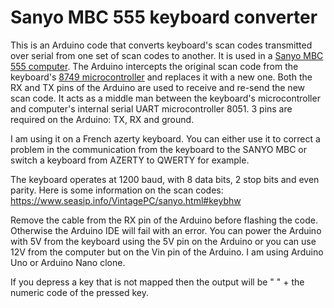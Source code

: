 # Sanyo MBC 555 keyboard converter
This is an Arduino code that converts keyboard's scan codes transmitted over serial from one set of scan codes to another. It is used in a [Sanyo MBC 555 computer](https://en.wikipedia.org/wiki/MBC-550). The Arduino intercepts the original scan code from the keyboard's [8749 microcontroller](https://en.wikipedia.org/wiki/Intel_MCS-48) and replaces it with a new one. Both the RX and TX pins of the Arduino are used to receive and re-send the new scan code. It acts as a middle man between the keyboard's microcontroller and computer's internal serial UART microcontroller 8051. 3 pins are required on the Arduino: TX, RX and ground.

I am using it on a French azerty keyboard. You can either use it to correct a problem in the communication from the keyboard to the SANYO MBC or switch a keyboard from AZERTY to QWERTY for example.

The keyboard operates at 1200 baud, with 8 data bits, 2 stop bits and even parity. 
Here is some information on the scan codes: https://www.seasip.info/VintagePC/sanyo.html#keybhw

Remove the cable from the RX pin of the Arduino before flashing the code. Otherwise the Arduino IDE will fail with an error.
You can power the Arduino with 5V from the keyboard using the 5V pin on the Arduino or you can use 12V from the computer but on the Vin pin of the Arduino. I am using Arduino Uno or Arduino Nano clone.

If you depress a key that is not mapped then the output will be " " + the numeric code of the pressed key.
